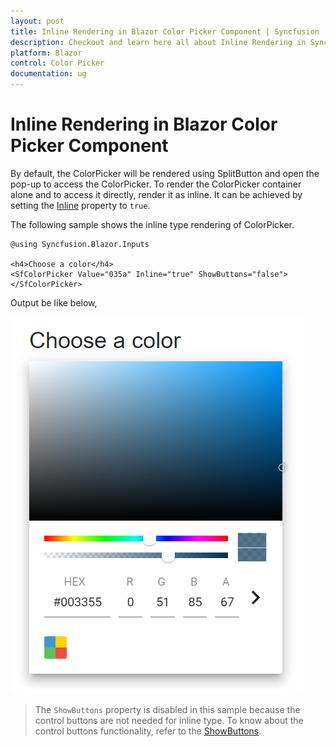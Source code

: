 ```yaml
---
layout: post
title: Inline Rendering in Blazor Color Picker Component | Syncfusion
description: Checkout and learn here all about Inline Rendering in Syncfusion Blazor Color Picker component and more.
platform: Blazor
control: Color Picker
documentation: ug
---
```


# Inline Rendering in Blazor Color Picker Component

By default, the ColorPicker will be rendered using SplitButton and open the pop-up to access the ColorPicker. To render the ColorPicker container alone and to access it directly, render it as inline. It can be achieved by setting the [Inline](https://help.syncfusion.com/cr/blazor/Syncfusion.Blazor.Inputs.SfColorPicker.html#Syncfusion_Blazor_Inputs_SfColorPicker_Inline) property to `true`.

The following sample shows the inline type rendering of ColorPicker.

```cshtml
@using Syncfusion.Blazor.Inputs

<h4>Choose a color</h4>
<SfColorPicker Value="035a" Inline="true" ShowButtons="false"></SfColorPicker>
```

Output be like below,

![Inline Rendering in Blazor ColorPicker](./images/blazor-colorpicker-inline-rendering.png)

> The `ShowButtons` property is disabled in this sample because the control buttons are not needed for inline type. To know about the control buttons functionality, refer to the [ShowButtons](https://help.syncfusion.com/cr/blazor/Syncfusion.Blazor.Inputs.SfColorPicker.html#Syncfusion_Blazor_Inputs_SfColorPicker_ShowButtons).
